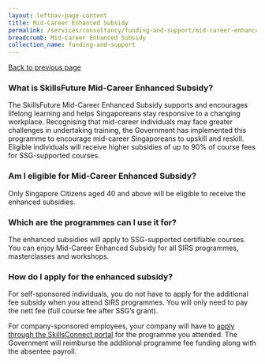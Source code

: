```yaml
---
layout: leftnav-page-content
title: Mid-Career Enhanced Subsidy
permalink: /services/consultancy/funding-and-support/mid-career-enhanced-subsidy
breadcrumb: Mid-Career Enhanced Subsidy 
collection_name: funding-and-support
---
```

<a href="#" onclick="history.go(-1)">Back to previous page</a><br>
<h3>What is SkillsFuture Mid-Career Enhanced Subsidy?</h3>

The SkillsFuture Mid-Career Enhanced Subsidy supports and encourages lifelong learning and helps Singaporeans stay responsive to a changing workplace. Recognising that mid-career individuals may face greater challenges in undertaking training, the Government has implemented this programme to encourage mid-career Singaporeans to upskill and reskill. Eligible individuals will receive higher subsidies of up to 90% of course fees for SSG-supported courses.​

<h3>Am I eligible for Mid-Career Enhanced Subsidy?</h3>

Only  Singapore  Citizens  aged  40  and  above  will  be  eligible  to  receive  the enhanced subsidies.

<h3>Which are the programmes can I use it for?</h3>

The  enhanced  subsidies  will  apply  to SSG-supported certifiable courses. You can enjoy Mid-Career Enhanced Subsidy for all SIRS programmes, masterclasses and workshops.

<h3>How do I apply for the enhanced subsidy?</h3>

For self-sponsored individuals, you do not have to apply for the additional fee subsidy when you attend SIRS programmes. You will only need to pay the nett fee (full course fee after SSG’s grant).

For company-sponsored employees, your company will have to <a href="https://www.skillsconnect.gov.sg/" target="_blank">apply through the SkillsConnect portal</a> for the programme you attended. The Government will reimburse the additional programme fee funding along with the absentee payroll.
